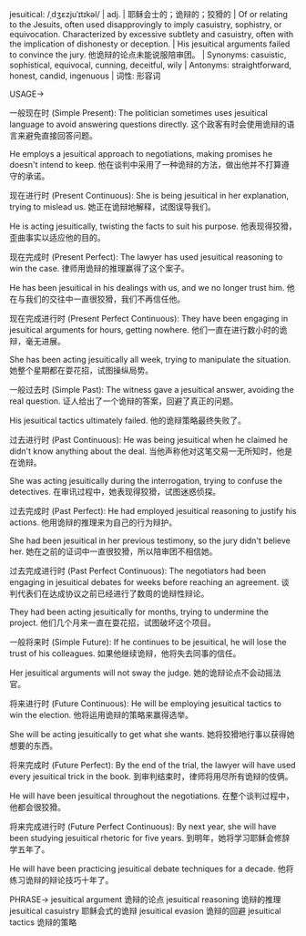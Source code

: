 jesuitical: /ˌdʒɛzjuˈɪtɪkəl/ | adj. | 耶稣会士的；诡辩的；狡猾的 |  Of or relating to the Jesuits, often used disapprovingly to imply casuistry, sophistry, or equivocation.  Characterized by excessive subtlety and casuistry, often with the implication of dishonesty or deception. |  His jesuitical arguments failed to convince the jury.  他诡辩的论点未能说服陪审团。 | Synonyms: casuistic, sophistical, equivocal, cunning, deceitful, wily | Antonyms: straightforward, honest, candid, ingenuous | 词性: 形容词

USAGE->

一般现在时 (Simple Present):
The politician sometimes uses jesuitical language to avoid answering questions directly.  这个政客有时会使用诡辩的语言来避免直接回答问题。

He employs a jesuitical approach to negotiations, making promises he doesn't intend to keep.  他在谈判中采用了一种诡辩的方法，做出他并不打算遵守的承诺。


现在进行时 (Present Continuous):
She is being jesuitical in her explanation, trying to mislead us. 她正在诡辩地解释，试图误导我们。

He is acting jesuitically, twisting the facts to suit his purpose. 他表现得狡猾，歪曲事实以适应他的目的。


现在完成时 (Present Perfect):
The lawyer has used jesuitical reasoning to win the case.  律师用诡辩的推理赢得了这个案子。

He has been jesuitical in his dealings with us, and we no longer trust him. 他在与我们的交往中一直很狡猾，我们不再信任他。


现在完成进行时 (Present Perfect Continuous):
They have been engaging in jesuitical arguments for hours, getting nowhere. 他们一直在进行数小时的诡辩，毫无进展。

She has been acting jesuitically all week, trying to manipulate the situation. 她整个星期都在耍花招，试图操纵局势。


一般过去时 (Simple Past):
The witness gave a jesuitical answer, avoiding the real question.  证人给出了一个诡辩的答案，回避了真正的问题。

His jesuitical tactics ultimately failed. 他的诡辩策略最终失败了。


过去进行时 (Past Continuous):
He was being jesuitical when he claimed he didn't know anything about the deal. 当他声称他对这笔交易一无所知时，他是在诡辩。

She was acting jesuitically during the interrogation, trying to confuse the detectives.  在审讯过程中，她表现得狡猾，试图迷惑侦探。


过去完成时 (Past Perfect):
He had employed jesuitical reasoning to justify his actions. 他用诡辩的推理来为自己的行为辩护。

She had been jesuitical in her previous testimony, so the jury didn't believe her. 她在之前的证词中一直很狡猾，所以陪审团不相信她。


过去完成进行时 (Past Perfect Continuous):
The negotiators had been engaging in jesuitical debates for weeks before reaching an agreement.  谈判代表们在达成协议之前已经进行了数周的诡辩性辩论。

They had been acting jesuitically for months, trying to undermine the project.  他们几个月来一直在耍花招，试图破坏这个项目。


一般将来时 (Simple Future):
If he continues to be jesuitical, he will lose the trust of his colleagues. 如果他继续诡辩，他将失去同事的信任。

Her jesuitical arguments will not sway the judge. 她的诡辩论点不会动摇法官。


将来进行时 (Future Continuous):
He will be employing jesuitical tactics to win the election. 他将运用诡辩的策略来赢得选举。

She will be acting jesuitically to get what she wants. 她将狡猾地行事以获得她想要的东西。


将来完成时 (Future Perfect):
By the end of the trial, the lawyer will have used every jesuitical trick in the book. 到审判结束时，律师将用尽所有诡辩的伎俩。

He will have been jesuitical throughout the negotiations. 在整个谈判过程中，他都会很狡猾。


将来完成进行时 (Future Perfect Continuous):
By next year, she will have been studying jesuitical rhetoric for five years. 到明年，她将学习耶稣会修辞学五年了。

He will have been practicing jesuitical debate techniques for a decade. 他将练习诡辩的辩论技巧十年了。



PHRASE->
jesuitical argument  诡辩的论点
jesuitical reasoning  诡辩的推理
jesuitical casuistry  耶稣会式的诡辩
jesuitical evasion  诡辩的回避
jesuitical tactics  诡辩的策略
